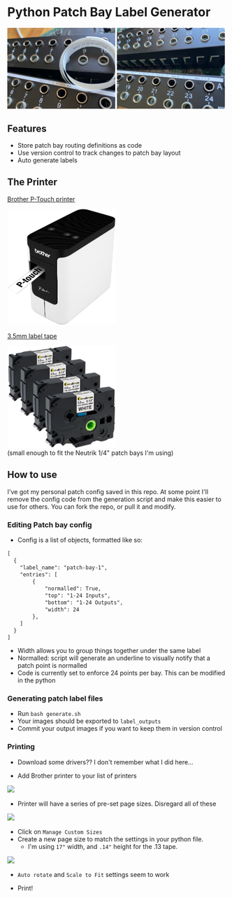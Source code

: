 # Python Patch Bay Label Generator

<img src="readme_images/image_1.jpg"  width="49%">
<img src="readme_images/image_2.jpg"  width="49%">

## Features
- Store patch bay routing definitions as code
- Use version control to track changes to patch bay layout
- Auto generate labels

## The Printer


<div>

<a target="_blank" href="https://www.amazon.com/Brother-P-Touch-Connectable-Label-PT-P700/dp/B00DSYEB28/ref=sr_1_18?crid=36COVIQ2VXGF8&amp;keywords=brother%252Bp%252Btouch&amp;qid=1690056448&amp;sprefix=broter%252Bp%252Btouc%252Caps%252C166&amp;sr=8-18&amp;ufe=app_do%253Aamzn1.fos.006c50ae-5d4c-4777-9bc0-4513d670b6bc&amp;th=1&_encoding=UTF8&tag=brianaffil0e6-20&linkCode=ur2&linkId=8dd8a5be6be9965453e015e2a0a9553d&camp=1789&creative=9325">
<p>Brother P-Touch printer</p>
<img src="readme_images/p_touch_printer.jpg"  width="49%">
</a>
</div>





<div>
<a target="_blank" href="https://www.amazon.com/Compatible-Brother-TZe-N201-TZeN201-Non-Laminated/dp/B07C9XPK8P/ref=sr_1_7_sspa?crid=1I5KDO7NMSO60&amp;keywords=p+touch+tape&amp;qid=1690056512&amp;sprefix=p+touch+tap%252Caps%252C132&amp;sr=8-7-spons&amp;sp_csd=d2lkZ2V0TmFtZT1zcF9tdGY&amp;psc=1&_encoding=UTF8&tag=brianaffil0e6-20&linkCode=ur2&linkId=dd0d70bf8694c198fba4ebc44b71d410&camp=1789&creative=9325">
<p>3.5mm label tape</p>
<img src="readme_images/label_tape.jpg"  width="49%">
</a>
</div>
(small enough to fit the Neutrik 1/4" patch bays I'm using)

## How to use

I've got my personal patch config saved in this repo. At some point I'll remove the config code from the generation script and make this easier to use for others. You can fork the repo, or pull it and modify.

### Editing Patch bay config
- Config is a list of objects, formatted like so:

```
[
  {
    "label_name": "patch-bay-1",
    "entries": [
        {
            "normalled": True,
            "top": "1-24 Inputs",
            "bottom": "1-24 Outputs",
            "width": 24
        },
    ]
  }
]
```

- Width allows you to group things together under the same label
- Normalled: script will generate an underline to visually notify that a patch point is normalled
- Code is currently set to enforce 24 points per bay. This can be modified in the python

### Generating patch label files
- Run `bash generate.sh`
- Your images should be exported to `label_outputs`
- Commit your output images if you want to keep them in version control

### Printing
- Download some drivers?? I don't remember what I did here...

- Add Brother printer to your list of printers
<img src="readme_images/print_docs_1.jpg"  width="49%">

- Printer will have a series of pre-set page sizes. Disregard all of these
<img src="readme_images/print_docs_2.jpg"  width="49%">

- Click on `Manage Custom Sizes`
- Create a new page size to match the settings in your python file.
  - I'm using `17"` width, and `.14"` height for the .13 tape.
<img src="readme_images/print_docs_3.jpg"  width="49%">

- `Auto rotate` and `Scale to Fit` settings seem to work

- Print!